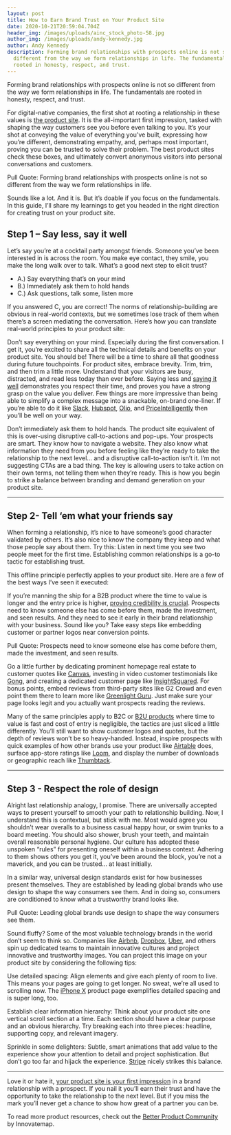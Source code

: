 ```yaml
---
layout: post
title: How to Earn Brand Trust on Your Product Site
date: 2020-10-21T20:59:04.704Z
header_img: /images/uploads/ainc_stock_photo-58.jpg
author_img: /images/uploads/andy-kennedy.jpg
author: Andy Kennedy
description: Forming brand relationships with prospects online is not so
  different from the way we form relationships in life. The fundamentals are
  rooted in honesty, respect, and trust.
---
```

<!--StartFragment-->

Forming brand relationships with prospects online is not so different from the way we form relationships in life. The fundamentals are rooted in honesty, respect, and trust.

For digital-native companies, the first shot at rooting a relationship in these values is [the product site](https://betterproduct.community/resource/how-to-earn-brand-trust-on-your-product-site/). It is the all-important first impression, tasked with shaping the way customers see you before even talking to you. It’s your shot at conveying the value of everything you’ve built, expressing how you’re different, demonstrating empathy, and, perhaps most important, proving you can be trusted to solve their problem. The best product sites check these boxes, and ultimately convert anonymous visitors into personal conversations and customers.

Pull Quote: Forming brand relationships with prospects online is not so different from the way we form relationships in life.

Sounds like a lot. And it is. But it’s doable if you focus on the fundamentals. In this guide, I’ll share my learnings to get you headed in the right direction for creating trust on your product site.

## Step 1 – Say less, say it well

Let’s say you’re at a cocktail party amongst friends. Someone you’ve been interested in is across the room. You make eye contact, they smile, you make the long walk over to talk. What’s a good next step to elicit trust?

* A.) Say everything that’s on your mind
* B.) Immediately ask them to hold hands
* C.) Ask questions, talk some, listen more

If you answered C, you are correct! The norms of relationship-building are obvious in real-world contexts, but we sometimes lose track of them when there’s a screen mediating the conversation. Here’s how you can translate real-world principles to your product site:

Don’t say everything on your mind. Especially during the first conversation. I get it, you’re excited to share all the technical details and benefits on your product site. You should be! There will be a time to share all that goodness during future touchpoints. For product sites, embrace brevity. Trim, trim, and then trim a little more. Understand that your visitors are busy, distracted, and read less today than ever before. Saying less and [saying it well](https://betterproduct.community/resource/how-to-evaluate-your-products-messaging/) demonstrates you respect their time, and proves you have a strong grasp on the value you deliver. Few things are more impressive than being able to simplify a complex message into a snackable, on-brand one-liner. If you’re able to do it like [Slack](https://slack.com/), [Hubspot](https://www.hubspot.com/), [Olio](https://innovatemap.com/work/olio/), and [PriceIntelligently](https://www.priceintelligently.com/) then you’ll be well on your way.

Don’t immediately ask them to hold hands. The product site equivalent of this is over-using disruptive call-to-actions and pop-ups. Your prospects are smart. They know how to navigate a website. They also know what information they need from you before feeling like they’re ready to take the relationship to the next level… and a disruptive call-to-action isn’t it. I’m not suggesting CTAs are a bad thing. The key is allowing users to take action on their own terms, not telling them when they’re ready. This is how you begin to strike a balance between branding and demand generation on your product site.



- - -





## Step 2- Tell ‘em what your friends say

When forming a relationship, it’s nice to have someone’s good character validated by others. It’s also nice to know the company they keep and what those people say about them. Try this: Listen in next time you see two people meet for the first time. Establishing common relationships is a go-to tactic for establishing trust.

This offline principle perfectly applies to your product site. Here are a few of the best ways I’ve seen it executed:

If you’re manning the ship for a B2B product where the time to value is longer and the entry price is higher, [proving credibility is crucial](https://betterproduct.community/resource/how-efficient-tech-companies-use-brand-to-boost-their-bottom-line/). Prospects need to know someone else has come before them, made the investment, and seen results. And they need to see it early in their brand relationship with your business. Sound like you? Take easy steps like embedding customer or partner logos near conversion points.

Pull Quote: Prospects need to know someone else has come before them, made the investment, and seen results.

Go a little further by dedicating prominent homepage real estate to customer quotes like [Canvas](https://innovatemap.com/work/canvas/), investing in video customer testimonials like [Gong](https://www.gong.io/), and creating a dedicated customer page like [InsightSquared](https://www.insightsquared.com/our-customers/). For bonus points, embed reviews from third-party sites like G2 Crowd and even point them there to learn more like [Greenlight Guru](https://www.g2crowd.com/products/greenlight-guru-quality-management-software/reviews). Just make sure your page looks legit and you actually want prospects reading the reviews.

Many of the same principles apply to B2C or [B2U products](https://innovatemap.com/wisdom/the-future-of-b2b-software-is-b2u/) where time to value is fast and cost of entry is negligible, the tactics are just sliced a little differently. You’ll still want to show customer logos and quotes, but the depth of reviews won’t be so heavy-handed. Instead, inspire prospects with quick examples of how other brands use your product like [Airtable](https://airtable.com/inspiration#product-and-ux) does, surface app-store ratings like [Loom](https://www.useloom.com/), and display the number of downloads or geographic reach like [Thumbtack](https://www.thumbtack.com/).



- - -





## Step 3 - Respect the role of design

Alright last relationship analogy, I promise. There are universally accepted ways to present yourself to smooth your path to relationship building. Now, I understand this is contextual, but stick with me. Most would agree you shouldn’t wear overalls to a business casual happy hour, or swim trunks to a board meeting. You should also shower, brush your teeth, and maintain overall reasonable personal hygiene. Our culture has adopted these unspoken “rules” for presenting oneself within a business context. Adhering to them shows others you get it, you’ve been around the block, you’re not a maverick, and you can be trusted… at least initially.

In a similar way, universal design standards exist for how businesses present themselves. They are established by leading global brands who use design to shape the way consumers see them. And in doing so, consumers are conditioned to know what a trustworthy brand looks like.

Pull Quote: Leading global brands use design to shape the way consumers see them.

Sound fluffy? Some of the most valuable technology brands in the world don’t seem to think so. Companies like [Airbnb](https://airbnb.design/), [Dropbox](https://dropbox.design/), [Uber](https://www.uber.design/), and others spin up dedicated teams to maintain innovative cultures and project innovative and trustworthy images. You can project this image on your product site by considering the following tips:

Use detailed spacing: Align elements and give each plenty of room to live. This means your pages are going to get longer. No sweat, we’re all used to scrolling now. The [iPhone X](https://www.apple.com/iphone-x/) product page exemplifies detailed spacing and is super long, too.

Establish clear information hierarchy: Think about your product site one vertical scroll section at a time. Each section should have a clear purpose and an obvious hierarchy. Try breaking each into three pieces: headline, supporting copy, and relevant imagery.

Sprinkle in some delighters: Subtle, smart animations that add value to the experience show your attention to detail and project sophistication. But don’t go too far and hijack the experience. [Stripe](https://stripe.com/) nicely strikes this balance.



- - -





Love it or hate it, [your product site is your first impression](https://betterproduct.community/resource/splash-pages-at-startup-speed/) in a brand relationship with a prospect. If you nail it you’ll earn their trust and have the opportunity to take the relationship to the next level. But if you miss the mark you’ll never get a chance to show how great of a partner you can be.

To read more product resources, check out the [Better Product Community](https://betterproduct.community/) by Innovatemap.



<!--EndFragment-->